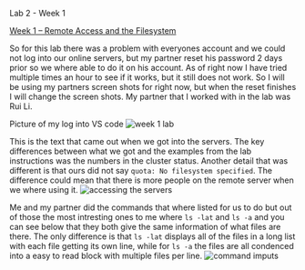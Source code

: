 Lab 2 - Week 1

[Week 1 – Remote Access and the Filesystem](https://ucsd-cse15l-f22.github.io/week/week1/)

So for this lab there was a problem with everyones account and we could not log into our online servers, but my partner reset his password 2 days prior so we where able to do it on his account. As of right now I have tried multiple times an hour to see if it works, but it still does not work. So I will be using my partners screen shots for right now, but when the reset finishes I will change the screen shots. My partner that I worked with in the lab was Rui Li.

Picture of my log into VS code
![week 1 lab](https://user-images.githubusercontent.com/66755589/193355198-540f3c1e-11dd-4392-b20e-9a46b1bf9d7b.png)



This is the text that came out when we got into the servers. The key differences between what we got and the examples from the lab instructions was the numbers in the cluster status. Another detail that was different is that ours did not say `quota: No filesystem specified`. The difference could mean that there is more people on the remote server when we where using it.
![accessing the servers](https://user-images.githubusercontent.com/66755589/193355928-64c45387-d694-4267-a17b-b543c9b76f8b.png)



Me and my partner did the commands that where listed for us to do but out of those the most intresting ones to me where `ls -lat` and `ls -a` and you can see below that they both give the same information of what files are there. The only difference is that `ls -lat` displays all of the files in a long list with each file getting its own line, while for `ls -a` the files are all condenced into a easy to read block with multiple files per line.
![command imputs](https://user-images.githubusercontent.com/66755589/193358320-6043b362-e1a2-4def-8bc9-d3165e67c765.png)


